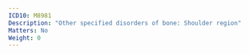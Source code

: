 ```yaml
---
ICD10: M8981
Description: "Other specified disorders of bone: Shoulder region"
Matters: No
Weight: 0
---
```

